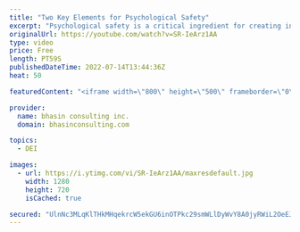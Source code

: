 ```yaml
---
title: "Two Key Elements for Psychological Safety"
excerpt: "Psychological safety is a critical ingredient for creating inclusive workplaces where team members trust their leaders and feel comfortable expressing their ideas and concerns, asking questions, being their Authentic Selves and more.   How can leaders make this happen?   In this video, bci’s Mental Health"
originalUrl: https://youtube.com/watch?v=SR-IeArz1AA
type: video
price: Free
length: PT59S
publishedDateTime: 2022-07-14T13:44:36Z
heat: 50

featuredContent: "<iframe width=\"800\" height=\"500\" frameborder=\"0\" src=\"https://www.youtube.com/embed/SR-IeArz1AA\" allow=\"accelerometer; autoplay; encrypted-media; gyroscope; picture-in-picture\" allowfullscreen></iframe>"

provider:
  name: bhasin consulting inc.
  domain: bhasinconsulting.com

topics:
  - DEI

images:
  - url: https://i.ytimg.com/vi/SR-IeArz1AA/maxresdefault.jpg
    width: 1280
    height: 720
    isCached: true

secured: "UlnNc3MLqKlTHkMHqekrcW5ekGU6inOTPkc29smWLlDyWvY8A0jyRWiL2OeEJOKrz69nrKowHPO6Pz1mA2F7eZ2kHOWYn8TzubWh/orAPeJ+9KAV9zWdpyV+vqZ7GwHP62n3Qzbp0Kpi886lj/o1LJJIZwui83as2mQcL2zffsJU/2Apgp6/Ie2QvCYyxIFjUma9q1tyW0lm6T5VX9P6FgIdmhxAiALpBYF4IAtD6qnLjsu8luU3fihXrWN3av9h75+3J1nE+0obHq5c2P/uPBuSsmnjwtH6GJyCL6zBPNKThxGIn9cv+dUZGAnLU6d0JDQ0LOJFh6fmMxJDcX7NZso0xg2HjffHF9jFaE/WXaLhYJVUuS6yHIQ/yKTY+apTyQhUNu5+D627PHYyxWysFyd+nJpwtJY92uEjppBaw8Y=;4m0iz9mmu6TSMa/pf0M4gA=="
---
```


